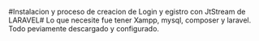 #Instalacion y proceso de creacion de Login y egistro con JtStream de LARAVEL#
Lo que necesite fue tener Xampp, mysql, composer y laravel. Todo peviamente descargado y configurado.
